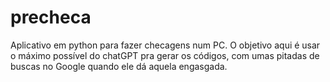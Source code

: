 # precheca
Aplicativo em python para fazer checagens num PC. O objetivo aqui é usar o máximo possível do chatGPT pra gerar os códigos, com umas pitadas de buscas no Google quando ele dá aquela engasgada.
